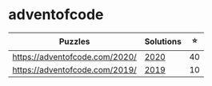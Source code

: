 # adventofcode

| Puzzles | Solutions | ⭐ |
| --- | --- | --- |
| <https://adventofcode.com/2020/> | [2020](2020/) | 40 |
| <https://adventofcode.com/2019/> | [2019](2019/) | 10 |
